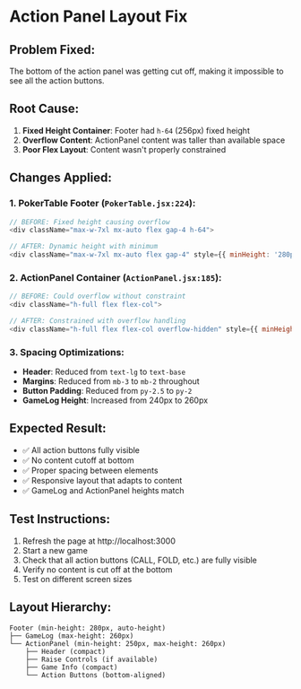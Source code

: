 # Action Panel Layout Fix

## Problem Fixed:
The bottom of the action panel was getting cut off, making it impossible to see all the action buttons.

## Root Cause:
1. **Fixed Height Container**: Footer had `h-64` (256px) fixed height
2. **Overflow Content**: ActionPanel content was taller than available space
3. **Poor Flex Layout**: Content wasn't properly constrained

## Changes Applied:

### 1. PokerTable Footer (`PokerTable.jsx:224`):
```javascript
// BEFORE: Fixed height causing overflow
<div className="max-w-7xl mx-auto flex gap-4 h-64">

// AFTER: Dynamic height with minimum
<div className="max-w-7xl mx-auto flex gap-4" style={{ minHeight: '280px', height: 'auto' }}>
```

### 2. ActionPanel Container (`ActionPanel.jsx:185`):
```javascript
// BEFORE: Could overflow without constraint
<div className="h-full flex flex-col">

// AFTER: Constrained with overflow handling
<div className="h-full flex flex-col overflow-hidden" style={{ minHeight: '250px', maxHeight: '260px' }}>
```

### 3. Spacing Optimizations:
- **Header**: Reduced from `text-lg` to `text-base`
- **Margins**: Reduced from `mb-3` to `mb-2` throughout
- **Button Padding**: Reduced from `py-2.5` to `py-2`
- **GameLog Height**: Increased from 240px to 260px

## Expected Result:
- ✅ All action buttons fully visible
- ✅ No content cutoff at bottom
- ✅ Proper spacing between elements
- ✅ Responsive layout that adapts to content
- ✅ GameLog and ActionPanel heights match

## Test Instructions:
1. Refresh the page at http://localhost:3000
2. Start a new game
3. Check that all action buttons (CALL, FOLD, etc.) are fully visible
4. Verify no content is cut off at the bottom
5. Test on different screen sizes

## Layout Hierarchy:
```
Footer (min-height: 280px, auto-height)
├── GameLog (max-height: 260px)
└── ActionPanel (min-height: 250px, max-height: 260px)
    ├── Header (compact)
    ├── Raise Controls (if available)
    ├── Game Info (compact)
    └── Action Buttons (bottom-aligned)
```